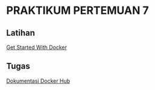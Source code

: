 # PRAKTIKUM PERTEMUAN 7

## Latihan
[Get Started With Docker](latihan.md)

## Tugas

[Dokumentasi Docker Hub](tugas.md)